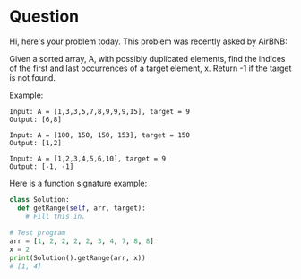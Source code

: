# Question

Hi, here's your problem today. This problem was recently asked by AirBNB:

Given a sorted array, A, with possibly duplicated elements, find the indices of the first and last occurrences of a target element, x. Return -1 if the target is not found.

Example:

	Input: A = [1,3,3,5,7,8,9,9,9,15], target = 9
	Output: [6,8]

	Input: A = [100, 150, 150, 153], target = 150
	Output: [1,2]

	Input: A = [1,2,3,4,5,6,10], target = 9
	Output: [-1, -1]

Here is a function signature example:

```python
class Solution: 
  def getRange(self, arr, target):
    # Fill this in.
  
# Test program 
arr = [1, 2, 2, 2, 2, 3, 4, 7, 8, 8] 
x = 2
print(Solution().getRange(arr, x))
# [1, 4]
```